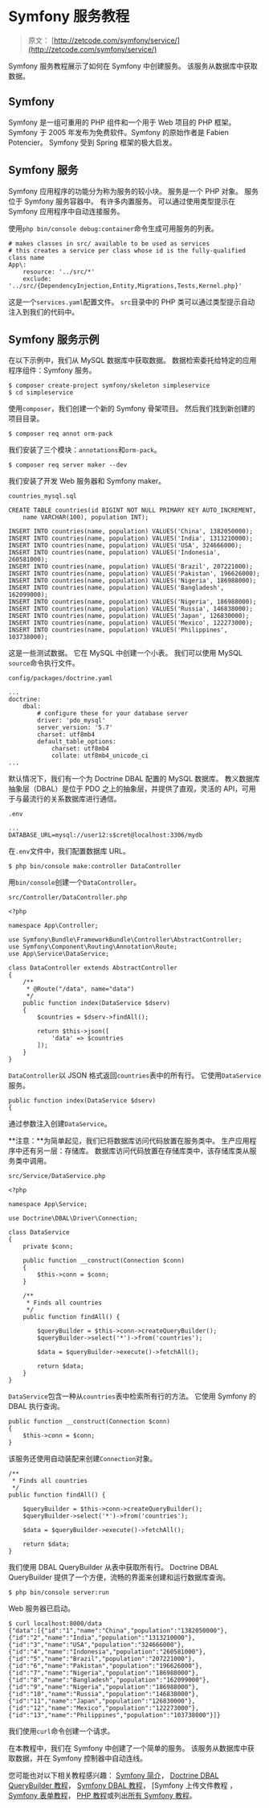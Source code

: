 # Symfony 服务教程

> 原文： [http://zetcode.com/symfony/service/](http://zetcode.com/symfony/service/)

Symfony 服务教程展示了如何在 Symfony 中创建服务。 该服务从数据库中获取数据。

## Symfony

Symfony 是一组可重用的 PHP 组件和一个用于 Web 项目的 PHP 框架。 Symfony 于 2005 年发布为免费软件。Symfony 的原始作者是 Fabien Potencier。 Symfony 受到 Spring 框架的极大启发。

## Symfony 服务

Symfony 应用程序的功能分为称为服务的较小块。 服务是一个 PHP 对象。 服务位于 Symfony 服务容器中。 有许多内置服务。 可以通过使用类型提示在 Symfony 应用程序中自动连接服务。

使用`php bin/console debug:container`命令生成可用服务的列表。

```
# makes classes in src/ available to be used as services
# this creates a service per class whose id is the fully-qualified class name
App\:
    resource: '../src/*'
    exclude: '../src/{DependencyInjection,Entity,Migrations,Tests,Kernel.php}'

```

这是一个`services.yaml`配置文件。 `src`目录中的 PHP 类可以通过类型提示自动注入到我们的代码中。

## Symfony 服务示例

在以下示例中，我们从 MySQL 数据库中获取数据。 数据检索委托给特定的应用程序组件：Symfony 服务。

```
$ composer create-project symfony/skeleton simpleservice
$ cd simpleservice

```

使用`composer`，我们创建一个新的 Symfony 骨架项目。 然后我们找到新创建的项目目录。

```
$ composer req annot orm-pack

```

我们安装了三个模块：`annotations`和`orm-pack`。

```
$ composer req server maker --dev

```

我们安装了开发 Web 服务器和 Symfony maker。

`countries_mysql.sql`

```
CREATE TABLE countries(id BIGINT NOT NULL PRIMARY KEY AUTO_INCREMENT, 
    name VARCHAR(100), population INT);

INSERT INTO countries(name, population) VALUES('China', 1382050000);
INSERT INTO countries(name, population) VALUES('India', 1313210000);
INSERT INTO countries(name, population) VALUES('USA', 324666000);
INSERT INTO countries(name, population) VALUES('Indonesia', 260581000);
INSERT INTO countries(name, population) VALUES('Brazil', 207221000);
INSERT INTO countries(name, population) VALUES('Pakistan', 196626000);
INSERT INTO countries(name, population) VALUES('Nigeria', 186988000);
INSERT INTO countries(name, population) VALUES('Bangladesh', 162099000);
INSERT INTO countries(name, population) VALUES('Nigeria', 186988000);
INSERT INTO countries(name, population) VALUES('Russia', 146838000);
INSERT INTO countries(name, population) VALUES('Japan', 126830000);
INSERT INTO countries(name, population) VALUES('Mexico', 122273000);
INSERT INTO countries(name, population) VALUES('Philippines', 103738000);

```

这是一些测试数据。 它在 MySQL 中创建一个小表。 我们可以使用 MySQL `source`命令执行文件。

`config/packages/doctrine.yaml`

```
... 
doctrine:
    dbal:
        # configure these for your database server
        driver: 'pdo_mysql'
        server_version: '5.7'
        charset: utf8mb4
        default_table_options:
            charset: utf8mb4
            collate: utf8mb4_unicode_ci 
...

```

默认情况下，我们有一个为 Doctrine DBAL 配置的 MySQL 数据库。 教义数据库抽象层（DBAL）是位于 PDO 之上的抽象层，并提供了直观，灵活的 API，可用于与最流行的关系数据库进行通信。

`.env`

```
...
DATABASE_URL=mysql://user12:s$cret@localhost:3306/mydb

```

在`.env`文件中，我们配置数据库 URL。

```
$ php bin/console make:controller DataController

```

用`bin/console`创建一个`DataController`。

`src/Controller/DataController.php`

```
<?php

namespace App\Controller;

use Symfony\Bundle\FrameworkBundle\Controller\AbstractController;
use Symfony\Component\Routing\Annotation\Route;
use App\Service\DataService;

class DataController extends AbstractController
{
    /**
     * @Route("/data", name="data")
     */
    public function index(DataService $dserv)
    {
        $countries = $dserv->findAll();

        return $this->json([
            'data' => $countries
        ]);  
    }
}

```

`DataController`以 JSON 格式返回`countries`表中的所有行。 它使用`DataService`服务。

```
public function index(DataService $dserv)
{

```

通过参数注入创建`DataService`。

**注意：**为简单起见，我们已将数据库访问代码放置在服务类中。 生产应用程序中还有另一层：存储库。 数据库访问代码放置在存储库类中，该存储库类从服务类中调用。

`src/Service/DataService.php`

```
<?php

namespace App\Service;

use Doctrine\DBAL\Driver\Connection;

class DataService 
{
    private $conn;

    public function __construct(Connection $conn) 
    {
        $this->conn = $conn;
    }

    /**
     * Finds all countries
     */
    public function findAll() {

        $queryBuilder = $this->conn->createQueryBuilder();
        $queryBuilder->select('*')->from('countries');

        $data = $queryBuilder->execute()->fetchAll();

        return $data;
    }
}

```

`DataService`包含一种从`countries`表中检索所有行的方法。 它使用 Symfony 的 DBAL 执行查询。

```
public function __construct(Connection $conn) 
{
    $this->conn = $conn;
}

```

该服务还使用自动装配来创建`Connection`对象。

```
/**
 * Finds all countries
 */
public function findAll() {

    $queryBuilder = $this->conn->createQueryBuilder();
    $queryBuilder->select('*')->from('countries');

    $data = $queryBuilder->execute()->fetchAll();

    return $data;
}

```

我们使用 DBAL QueryBuilder 从表中获取所有行。 Doctrine DBAL QueryBuilder 提供了一个方便，流畅的界面来创建和运行数据库查询。

```
$ php bin/console server:run

```

Web 服务器已启动。

```
$ curl localhost:8000/data
{"data":[{"id":"1","name":"China","population":"1382050000"},
{"id":"2","name":"India","population":"1313210000"},
{"id":"3","name":"USA","population":"324666000"},
{"id":"4","name":"Indonesia","population":"260581000"},
{"id":"5","name":"Brazil","population":"207221000"},
{"id":"6","name":"Pakistan","population":"196626000"},
{"id":"7","name":"Nigeria","population":"186988000"},
{"id":"8","name":"Bangladesh","population":"162099000"},
{"id":"9","name":"Nigeria","population":"186988000"},
{"id":"10","name":"Russia","population":"146838000"},
{"id":"11","name":"Japan","population":"126830000"},
{"id":"12","name":"Mexico","population":"122273000"},
{"id":"13","name":"Philippines","population":"103738000"}]}

```

我们使用`curl`命令创建一个请求。

在本教程中，我们在 Symfony 中创建了一个简单的服务。 该服务从数据库中获取数据，并在 Symfony 控制器中自动连线。

您可能也对以下相关教程感兴趣： [Symfony 简介](/symfony/intro/)， [Doctrine DBAL QueryBuilder 教程](/doctrine/querybuilder/)， [Symfony DBAL 教程](/symfony/dbal/)， [Symfony 上传文件教程[](/symfony/uploadfile/) ， [Symfony 表单教程](/symfony/form/)， [PHP 教程](/lang/php/)或列出[所有 Symfony 教程](/all/#symfony/)。